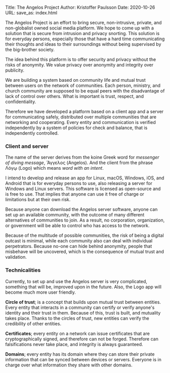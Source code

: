 Title: The Angelos Project
Author: Kristoffer Paulsson
Date: 2020-10-26
URL:
save_as: index.html

The Angelos Project is an effort to bring secure, non-intrusive, private, and non-globalist owned social media platform. We hope to come up with a solution that is secure from intrusion and privacy snorting. This solution is for everyday persons, especially those that have a hard time communicating their thoughts and ideas to their surroundings without being supervised by the big-brother society.

The idea behind this platform is to offer security and privacy without the risks of anonymity. We value privacy over anonymity and integrity over publicity.

We are building a system based on community life and mutual trust between users on the network of communities. Each person, ministry, and church community are supposed to be equal peers with the disadvantage of lack of control over others. What is important is trust, respect, and confidentiality.

Therefore we have developed a platform based on a client app and a server for communicating safely, distributed over multiple communities that are networking and cooperating. Every entity and communication is verified independently by a system of policies for check and balance, that is independently controlled.

### Client and server

The name of the server derives from the koine Greek word for _messenger of diving message_, Ἄγγελος (Angelos). And the client from the phrase Λόγῳ (Logo) which means _word with an intent_.

I intend to develop and release an app for Linux, macOS, Windows, iOS, and Android that is for everyday persons to use, also releasing a server for Windows and Linux servers. This software is licensed as open-source and is free to use. That implies that anyone can use it free of charge or limitations but at their own risk.

Because anyone can download the Angelos server software, anyone can set up an available community, with the outcome of many different alternatives of communities to join. As a result, no corporation, organization, or government will be able to control who has access to the network.

Because of the multitude of possible communities, the risk of being a digital outcast is minimal, while each community also can deal with individual perpetrators. Because no-one can hide behind anonymity, people that misbehave will be uncovered, which is the consequence of mutual trust and validation.

### Technicalities

Currently, to set up and use the Angelos server is very complicated, something that will be, improved upon in the future. Also, the Logo app will become much more user friendly.

**Circle of trust**; is a concept that builds upon mutual trust between entities. Every entity that interacts in a community can certify or verify anyone's identity and their trust in them. Because of this, trust is built, and mutuality takes place. Thanks to the circles of trust, new entities can verify the credibility of other entities.

**Certificates**; every entity on a network can issue certificates that are cryptographically signed, and therefore can not be forged. Therefore can falsifications never take place, and integrity is always guaranteed.

**Domains**; every entity has its domain where they can store their private information that can be synced between devices or servers. Everyone is in charge over what information they share with other domains.